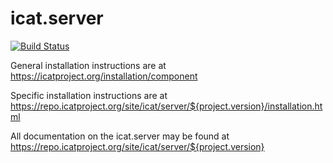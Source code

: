 # icat.server

[![Build Status](https://travis-ci.org/icatproject/icat.server.svg?branch=master)](https://travis-ci.org/icatproject/icat.server)

General installation instructions are at https://icatproject.org/installation/component

Specific installation instructions are at https://repo.icatproject.org/site/icat/server/${project.version}/installation.html

All documentation on the icat.server may be found at https://repo.icatproject.org/site/icat/server/${project.version}
